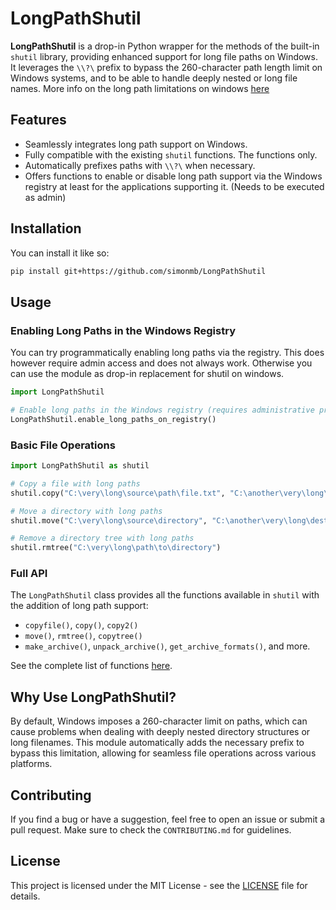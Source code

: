 
# LongPathShutil

**LongPathShutil** is a drop-in Python wrapper for the methods of the built-in `shutil` library, providing enhanced support for long file paths on Windows. It leverages the `\\?\` prefix to bypass the 260-character path length limit on Windows systems, and to be able to handle deeply nested or long file names. More info on the long path limitations on windows [here](https://learn.microsoft.com/en-us/windows/win32/fileio/maximum-file-path-limitation?tabs=registry)

## Features

- Seamlessly integrates long path support on Windows.
- Fully compatible with the existing `shutil` functions. The functions only.
- Automatically prefixes paths with `\\?\` when necessary.
- Offers functions to enable or disable long path support via the Windows registry
  at least for the applications supporting it. (Needs to be executed as admin)

## Installation

You can install it like so:

```bash
pip install git+https://github.com/simonmb/LongPathShutil
```

## Usage

### Enabling Long Paths in the Windows Registry

You can try programmatically enabling long paths via the registry.
This does however require admin access and does not always work.
Otherwise you can use the module as drop-in replacement for shutil on windows.

```python
import LongPathShutil

# Enable long paths in the Windows registry (requires administrative privileges)
LongPathShutil.enable_long_paths_on_registry()
```

### Basic File Operations

```python
import LongPathShutil as shutil

# Copy a file with long paths
shutil.copy("C:\very\long\source\path\file.txt", "C:\another\very\long\destination\path\file.txt")

# Move a directory with long paths
shutil.move("C:\very\long\source\directory", "C:\another\very\long\destination\directory")

# Remove a directory tree with long paths
shutil.rmtree("C:\very\long\path\to\directory")
```

### Full API

The `LongPathShutil` class provides all the functions available in `shutil` with the addition of long path support:

- `copyfile()`, `copy()`, `copy2()`
- `move()`, `rmtree()`, `copytree()`
- `make_archive()`, `unpack_archive()`, `get_archive_formats()`, and more.

See the complete list of functions [here](https://docs.python.org/3/library/shutil.html).

## Why Use LongPathShutil?

By default, Windows imposes a 260-character limit on paths, which can cause problems when dealing with deeply nested directory structures or long filenames. This module automatically adds the necessary prefix to bypass this limitation, allowing for seamless file operations across various platforms.

## Contributing

If you find a bug or have a suggestion, feel free to open an issue or submit a pull request. Make sure to check the `CONTRIBUTING.md` for guidelines.

## License

This project is licensed under the MIT License - see the [LICENSE](LICENSE) file for details.
